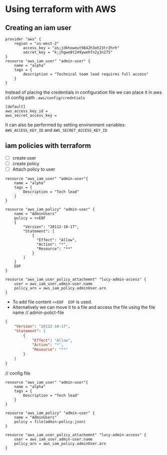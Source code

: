# Using terraform with AWS

## Creating an iam user
```hcl
provider "aws" {
	region = "us-west-2"
		access_key = "as;jdkhoweut9842h3oh23tr2hrh"
		secret_key = "k;jhgwe8t249ywehfn2y3n275"
}
resource "aws_iam_user" "admin-user" {
	name = "alpha"
	tags = {
		description = "Technical team lead requires full access"
	}
}
```

Instead of placing the credentials in configuration file we can place it in aws cli config path `.aws/config/credntials`
```config
[default]
aws_access_key_id =
aws_secret_access_key =
```

It can also be performed by setting environment variables: `AWS_ACCESS_KEY_ID` and `AWS_SECRET_ACCESS_KEY_ID`

## iam policies with terraform

- [ ] create user
- [ ] create policy
- [ ] Attach policy to user

```hcl
resource "aws_iam_user" "admin-user"{
	name = "alpha"
	tags = {
		Description = "Tech lead"
	}
}

resource "aws_iam_policy" "admin-user" {
	name = "AdminUsers"
	policy = <<EOF
	{
		"Version": "20112-10-17",
		"Statement": [
			{
			  "Effect": "Allow",
			  "Action": "*",
			  "Resource": "**"
			}
		]
	}
	EOF
}

resource "aws_iam_user_policy_attachemnt" "lucy-admin-access" {
	user = aws_iam_user.admin-user.name
	policy_arn = aws_iam_policy.adminUser.arn
}
```

- To add file content `<<EOF  EOF` is used.
- Alternatively we can move it to a file and access the file using the file name
// admin-polict-file
```json
{
	"Version": "20112-10-17",
	"Statement": [
		{
			"Effect": "Allow",
			"Action": "*",
			"Resource": "**"
		}
	]
}
```

// config file

```hcl
resource "aws_iam_user" "admin-user"{
	name = "alpha"
	tags = {
		Description = "Tech lead"
	}
}

resource "aws_iam_policy" "admin-user" {
	name = "AdminUsers"
	policy = file(admin-policy.json)
}

resource "aws_iam_user_policy_attachemnt" "lucy-admin-access" {
	user = aws_iam_user.admin-user.name
	policy_arn = aws_iam_policy.adminUser.arn
}
```